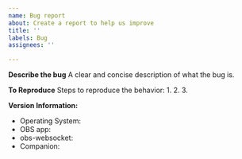 ```yaml
---
name: Bug report
about: Create a report to help us improve
title: ''
labels: Bug
assignees: ''

---
```


**Describe the bug**
A clear and concise description of what the bug is.

**To Reproduce**
Steps to reproduce the behavior:
1. 
2. 
3. 

**Version Information:**
- Operating System: 
 - OBS app: 
 - obs-websocket:
 - Companion:
